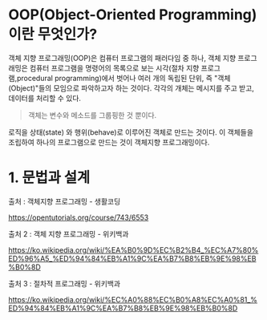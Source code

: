 OOP(Object-Oriented Programming) 이란 무엇인가?
==============================================
객체 지향 프로그래밍(OOP)은 컴퓨터 프로그램의 패러다임 중 하나, 객체 지향 프로그래밍은 컴퓨터 프로그램을 명령어의 목록으로 보는 시각(절차 지향 프로그램,procedural programming)에서 벗어나 여러 개의 독립된 단위, 즉 "객체(Object)"들의 모임으로 파악하고자 하는 것이다. 각각의 개체는 메시지를 주고 받고, 데이터를 처리할 수 있다.
>객체는 변수와 메소드를 그룹핑한 것 뿐이다.

로직을 상태(state) 와 행위(behave)로 이루어진 객체로 만드는 것이다. 이 객체들을 조립하여 하나의 프로그램으로 만드는 것이 객체지향 프로그래밍이다. 


# 1. 문법과 설계



출처 : 객체지향 프로그래밍 - 생활코딩 


https://opentutorials.org/course/743/6553


출처 2 : 객체 지향 프로그래밍 - 위키백과 


https://ko.wikipedia.org/wiki/%EA%B0%9D%EC%B2%B4_%EC%A7%80%ED%96%A5_%ED%94%84%EB%A1%9C%EA%B7%B8%EB%9E%98%EB%B0%8D


출처 3 : 절차적 프로그래밍 - 위키백과


https://ko.wikipedia.org/wiki/%EC%A0%88%EC%B0%A8%EC%A0%81_%ED%94%84%EB%A1%9C%EA%B7%B8%EB%9E%98%EB%B0%8D
